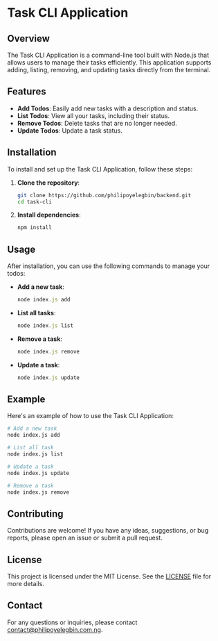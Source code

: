 # Task CLI Application

## Overview
The Task CLI Application is a command-line tool built with Node.js that allows users to manage their tasks efficiently. This application supports adding, listing, removing, and updating tasks directly from the terminal.

## Features
- **Add Todos**: Easily add new tasks with a description and status.
- **List Todos**: View all your tasks, including their status.
- **Remove Todos**: Delete tasks that are no longer needed.
- **Update Todos**: Update a task status.

## Installation
To install and set up the Task CLI Application, follow these steps:

1. **Clone the repository**:
   ```bash
   git clone https://github.com/philipoyelegbin/backend.git
   cd task-cli
   ```

2. **Install dependencies**:
   ```bash
   npm install
   ```

## Usage
After installation, you can use the following commands to manage your todos:

- **Add a new task**:
  ```javascript
  node index.js add
  ```

- **List all tasks**:
  ```javascript
  node index.js list
  ```

- **Remove a task**:
  ```javascript
  node index.js remove
  ```

- **Update a task**:
  ```javascript
  node index.js update
  ```

## Example
Here's an example of how to use the Task CLI Application:

```bash
# Add a new task
node index.js add

# List all task
node index.js list

# Update a task
node index.js update

# Remove a task
node index.js remove
```

## Contributing
Contributions are welcome! If you have any ideas, suggestions, or bug reports, please open an issue or submit a pull request.

## License
This project is licensed under the MIT License. See the [LICENSE](LICENSE) file for more details.

## Contact
For any questions or inquiries, please contact [contact@philipoyelegbin.com.ng](mailto:contact@philipoyelegbin.com.ng).
